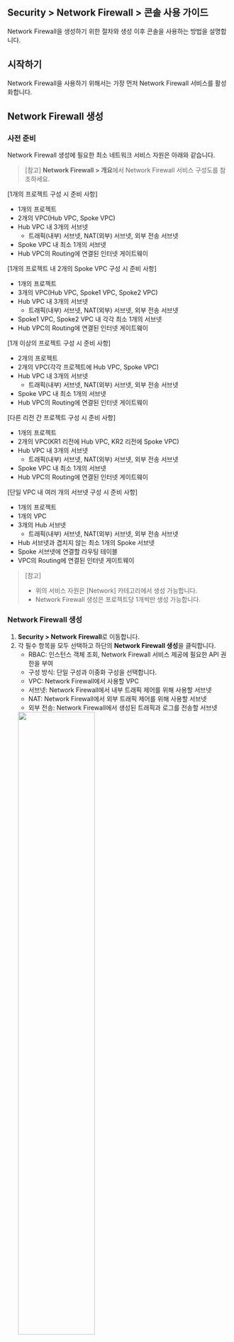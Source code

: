 ## Security > Network Firewall > 콘솔 사용 가이드

Network Firewall을 생성하기 위한 절차와 생성 이후 콘솔을 사용하는 방법을 설명합니다.

## 시작하기

Network Firewall을 사용하기 위해서는 가장 먼저 Network Firewall 서비스를 활성화합니다.

## Network Firewall 생성

### 사전 준비

Network Firewall 생성에 필요한 최소 네트워크 서비스 자원은 아래와 같습니다.

> [참고]
> **Network Firewall > 개요**에서 Network Firewall 서비스 구성도를 참조하세요.


[1개의 프로젝트 구성 시 준비 사항]

* 1개의 프로젝트
* 2개의 VPC(Hub VPC, Spoke VPC)
* Hub VPC 내 3개의 서브넷
    * 트래픽(내부) 서브넷, NAT(외부) 서브넷, 외부 전송 서브넷
* Spoke VPC 내 최소 1개의 서브넷
* Hub VPC의 Routing에 연결된 인터넷 게이트웨이

[1개의 프로젝트 내 2개의 Spoke VPC 구성 시 준비 사항]

* 1개의 프로젝트
* 3개의 VPC(Hub VPC, Spoke1 VPC, Spoke2 VPC)
* Hub VPC 내 3개의 서브넷
    * 트래픽(내부) 서브넷, NAT(외부) 서브넷, 외부 전송 서브넷
* Spoke1 VPC, Spoke2 VPC 내 각각 최소 1개의 서브넷
* Hub VPC의 Routing에 연결된 인터넷 게이트웨이

[1개 이상의 프로젝트 구성 시 준비 사항]

* 2개의 프로젝트
* 2개의 VPC(각각 프로젝트에 Hub VPC, Spoke VPC)
* Hub VPC 내 3개의 서브넷
    * 트래픽(내부) 서브넷, NAT(외부) 서브넷, 외부 전송 서브넷
* Spoke VPC 내 최소 1개의 서브넷
* Hub VPC의 Routing에 연결된 인터넷 게이트웨이


[다른 리전 간 프로젝트 구성 시 준비 사항]

* 1개의 프로젝트
* 2개의 VPC(KR1 리전에 Hub VPC, KR2 리전에 Spoke VPC)
* Hub VPC 내 3개의 서브넷
    * 트래픽(내부) 서브넷, NAT(외부) 서브넷, 외부 전송 서브넷
* Spoke VPC 내 최소 1개의 서브넷
* Hub VPC의 Routing에 연결된 인터넷 게이트웨이


[단일 VPC 내 여러 개의 서브넷 구성 시 준비 사항]

* 1개의 프로젝트
* 1개의 VPC
* 3개의 Hub 서브넷
    * 트래픽(내부) 서브넷, NAT(외부) 서브넷, 외부 전송 서브넷
* Hub 서브넷과 겹치지 않는 최소 1개의 Spoke 서브넷
* Spoke 서브넷에 연결할 라우팅 테이블
* VPC의 Routing에 연결된 인터넷 게이트웨이


> [참고]
> 
>* 위의 서비스 자원은 [Network] 카테고리에서 생성 가능합니다. 
>* Network Firewall 생성은 프로젝트당 1개씩만 생성 가능합니다.

### Network Firewall 생성

1. **Security > Network Firewall**로 이동합니다.
2. 각 필수 항목을 모두 선택하고 하단의 **Network Firewall 생성**을 클릭합니다.
    * RBAC: 인스턴스 객체 조회, Network Firewall 서비스 제공에 필요한 API 권한을 부여
    * 구성 방식: 단일 구성과 이중화 구성을 선택합니다.
    * VPC: Network Firewall에서 사용할 VPC
    * 서브넷: Network Firewall에서 내부 트래픽 제어를 위해 사용할 서브넷
    * NAT: Network Firewall에서 외부 트래픽 제어를 위해 사용할 서브넷
    * 외부 전송: Network Firewall에서 생성된 트래픽과 로그를 전송할 서브넷
    <img src="https://kr1-api-object-storage.nhncloudservice.com/v1/AUTH_2acdfabf4efe4efc8a04c00b348110c9/cdn_origin/prod_nfw/24.09.12/create.png" height="60%" />


> [생성 전 참고 사항]
> 
> * 생성된 Network Firewall은 사용자의 프로젝트에 노출되지 않습니다. 
> * 서브넷, NAT, 외부 전송에 사용하는 서브넷은 모두 다른 서브넷으로 선택해야 합니다.
>    * 가급적 NHN Cloud 콘솔에서 생성할 수 있는 최소 단위(28비트)로 생성할 것을 권장합니다.
> * Network Firewall이 속할 VPC의 라우팅 테이블에 인터넷 게이트웨이가 연결되어 있어야 생성 가능합니다.
> * Security Groups와는 별개의 서비스이므로 Network Firewall을 사용하면 두 서비스를 모두 허용해야 인스턴스에 접근할 수 있습니다.
> * Network Firewall이 소유하고 있는 CIDR 대역과 연결이 필요한 CIDR 대역은 중복되지 않아야 합니다.
> * **Network > Network Interface**에서 Virtual_IP 타입으로 생성되어 있는 IP는 Network Firewall에서 이중화 용도로 사용 중이므로 삭제할 경우 통신이 차단될 수 있습니다.
> * 단일 또는 이중화 구성을 선택하여 Network Firewall을 생성한 뒤 변경이 필요할 경우 **옵션** 탭에서 구성을 변경할 수 있습니다. 하지만 가용성 영역은 변경이 불가능하므로 이중화 구성의 경우 가급적 가용성 영역을 분리하여 구성하세요. 

### 연결 설정

> [예시]
> Network Firewall이 사용하는 VPC(Hub)는 10.0.0.0/24이고, Network Firewall과 연결이 필요한 VPC(Spoke)는 172.16.0.0/24일 때

1. <strong>Network > Peering Gateway</strong>로 이동하여 피어링을 생성합니다.
    * 피어링 게이트웨이 연결에 대한 자세한 사항은 [사용자 가이드](https://docs.nhncloud.com/ko/Network/Peering%20Gateway/ko/console-guide/)를 참조해 주세요.
<img src="https://kr1-api-object-storage.nhncloudservice.com/v1/AUTH_2acdfabf4efe4efc8a04c00b348110c9/cdn_origin/prod_nfw/23.12.19/ConnectionSettings3.png" height="65%" />
<br>
<img src="https://kr1-api-object-storage.nhncloudservice.com/v1/AUTH_2acdfabf4efe4efc8a04c00b348110c9/cdn_origin/prod_nfw/23.12.19/ConnectionSettings4.png" height="65%" />

> [참고]
> 
> Spoke VPC의 위치에 따라 알맞은 피어링을 생성합니다.
> * Spoke VPC가 같은 프로젝트라면 피어링을 생성합니다.
> * Spoke VPC가 다른 프로젝트라면 프로젝트 피어링을 생성합니다.
> * Spoke VPC가 다른 리전이라면 리전 피어링을 생성합니다.

<br>

2. <strong>Network > Routing</strong>으로 이동하여 Hub VPC를 선택한 후 아래의 라우팅을 설정합니다.
    * 대상 CIDR: 172.16.0.0/24
    * 게이트웨이: 피어링 연결 후 추가된 피어링 타입의 게이트웨이
    <img src="https://kr1-api-object-storage.nhncloudservice.com/v1/AUTH_2acdfabf4efe4efc8a04c00b348110c9/cdn_origin/prod_nfw/23.12.19/ConnectionSettings5.png" height="65%" />
<br>

3. <strong>Network > Routing</strong>으로 이동하여 Spoke VPC를 선택한 후 아래의 라우팅을 설정합니다.
    * 대상 CIDR: 0.0.0.0/0
    * 게이트웨이: 피어링 연결 후 추가된 피어링 타입의 게이트웨이
    <img src="https://kr1-api-object-storage.nhncloudservice.com/v1/AUTH_2acdfabf4efe4efc8a04c00b348110c9/cdn_origin/prod_nfw/23.12.19/ConnectionSettings6.png" height="65%" />
<br>

4. <strong>Network > Peering Gateway</strong>로 이동하여 라우팅을 설정합니다.
    * 생성된 피어링을 선택하여 **라우트** 탭으로 이동합니다.
    * **피어** 또는 **로컬 라우트 변경** 버튼을 눌러 아래와 같이 라우팅을 설정합니다.
        * 대상 CIDR: 0.0.0.0/0
        * 게이트웨이: NetworkFirewall\_INF\_TRAFFIC\_VIP
        <img src="https://kr1-api-object-storage.nhncloudservice.com/v1/AUTH_2acdfabf4efe4efc8a04c00b348110c9/cdn_origin/prod_nfw/23.12.19/ConnectionSettings7.png" height="65%" />
<br>
<img src="https://kr1-api-object-storage.nhncloudservice.com/v1/AUTH_2acdfabf4efe4efc8a04c00b348110c9/cdn_origin/prod_nfw/23.12.19/ConnectionSettings8.png" height="50%" />

위의 라우팅 설정이 완료되면 Spoke VPC에 있는 인스턴스가 Network Firewall을 경유하여 공인 통신을 할 수 있습니다. (<strong>Network Firewall > NAT</strong> 탭에서 NAT 추가 필요)

<br>

**만약 Spoke VPC의 서브넷이 2개 이상이고, Network Firewall을 통해 서브넷 간 트래픽 제어가 필요한 경우** 아래의 라우팅을 추가합니다.

> [예시]
> Spoke VPC(172.16.0.0/24)의 서브넷이 172.16.0.0/25와 172.16.0.128/25일 때

* <strong>Network > Routing</strong>으로 이동하여 Spoke VPC를 선택한 후 아래의 라우팅 2개를 추가합니다.
    * 대상 CIDR: 172.16.0.0/25과 172.16.0.128/25
    * 게이트웨이: 피어링 연결 후 추가된 피어링 타입의 게이트웨이
    <img src="https://kr1-api-object-storage.nhncloudservice.com/v1/AUTH_2acdfabf4efe4efc8a04c00b348110c9/cdn_origin/prod_nfw/23.12.19/ConnectionSettings9.png" height="65%" />
<br>
<img src="https://kr1-api-object-storage.nhncloudservice.com/v1/AUTH_2acdfabf4efe4efc8a04c00b348110c9/cdn_origin/prod_nfw/23.12.19/ConnectionSettings10.png" height="65%" />
위의 라우팅 설정이 완료되면 Spoke VPC 안에 있는 서브넷 간 Network Firewall을 경유하여 사설 통신을 할 수 있습니다. (<strong>Network Firewall > 정책</strong> 탭에서 정책 추가 필요)

<br>

**만약 Spoke VPC가 2개 이상**이라면 아래의 라우팅을 추가합니다.

> [예시]
> Spoke VPC1(172.16.0.0/24)과 Spoke VPC2(192.168.0.0/24)일 때

* <strong>Network > Routing</strong>으로 이동하여 Hub VPC를 선택한 후 아래의 라우팅 2개를 추가합니다.
    * Spoke VPC 1
        * 대상 CIDR: 172.16.0.0/24
        * 게이트웨이: Hub VPC와 Spoke VPC1 사이에 추가된 피어링 타입의 게이트웨이
    * Spoke VPC 2
        * 대상 CIDR: 192.168.0.0/24
        * 게이트웨이: Hub VPC와 Spoke VPC2 사이에 추가된 피어링 타입의 게이트웨이
        <img src="https://kr1-api-object-storage.nhncloudservice.com/v1/AUTH_2acdfabf4efe4efc8a04c00b348110c9/cdn_origin/prod_nfw/23.12.19/ConnectionSettings11.png" height="65%" />


> [참고]
> **연결 설정**의 **4**와 같이 Spoke VPC2-Hub 간 VPC 피어링에도 라우트 추가 설정이 필요합니다.

<br>

**만약 같은 VPC에서 Spoke 서브넷을 구성할 경우** 새로운 라우팅 테이블을 생성하여 서브넷을 연결하고 라우트를 추가합니다. 
* **Network > Routing**에서 라우팅 테이블을 생성하고 라우트를 추가합니다.
<img src="https://kr1-api-object-storage.nhncloudservice.com/v1/AUTH_2acdfabf4efe4efc8a04c00b348110c9/cdn_origin/prod_nfw/24.11.07/routetable_create.png" height="65%" />
<img src="https://kr1-api-object-storage.nhncloudservice.com/v1/AUTH_2acdfabf4efe4efc8a04c00b348110c9/cdn_origin/prod_nfw/24.11.07/route_create.png" height="65%" />

<br>

* **Network > Subnet**에서 Network Firewall과 겹치지 않는 Spoke 서브넷을 새로 생성하고 라우팅 테이블을 연결합니다.
<img src="https://kr1-api-object-storage.nhncloudservice.com/v1/AUTH_2acdfabf4efe4efc8a04c00b348110c9/cdn_origin/prod_nfw/24.11.07/subnet_create.png" height="65%" />
<img src="https://kr1-api-object-storage.nhncloudservice.com/v1/AUTH_2acdfabf4efe4efc8a04c00b348110c9/cdn_origin/prod_nfw/24.11.07/routetable_connect.png" height="65%" />

<br>

위의 라우팅 설정이 완료되면 서로 다른 Spoke VPC 간 Network Firewall을 경유하여 사설 통신을 할 수 있습니다. (<strong>Network Firewall > 정책</strong> 탭에서 정책 추가 필요)
Network Firewall 서비스 구성도를 참고하여 고객의 환경에 맞게 연결을 설정하세요.

***

## 인스턴스 접속
Network Firewall을 생성하고 연결 설정을 모두 완료한 후 Network Firewall을 경유하여 인스턴스에 접속할 수 있습니다.

예를 들어, 1개의 프로젝트 내 2개의 Spoke VPC로 3개의 서브넷을 구성하고, 외부에서 웹방화벽 접속이 필요할 경우 아래와 같이 NAT, ACL을 설정합니다.

<img src="https://kr1-api-object-storage.nhncloudservice.com/v1/AUTH_2acdfabf4efe4efc8a04c00b348110c9/cdn_origin/prod_nfw/24.09.12/instance-access
.png" height="65%" />

> [설정 방법]
> 
> * **Network Firewall > NAT** 탭으로 이동
> * **추가** 버튼 클릭 후 NAT 설정
>   * 설정 전 **객체** 탭에서 목적지 IP 객체 생성과 여분의 플로팅 IP 필요 
> <img src="https://kr1-api-object-storage.nhncloudservice.com/v1/AUTH_2acdfabf4efe4efc8a04c00b348110c9/cdn_origin/prod_nfw/24.09.12/nat-add.png" height="65%" />
> * **Network Firewall > 정책 > ACL** 탭에서 필요한 ACL을 허용
> <img src="https://kr1-api-object-storage.nhncloudservice.com/v1/AUTH_2acdfabf4efe4efc8a04c00b348110c9/cdn_origin/prod_nfw/24.09.12/access_acl.png" height="65%" />  

위와 같이 설정 후 출발지 IP를 보안 그룹에서 허용하면 인스턴스에 접속 가능합니다.

***

## 정책
Network Firewall을 생성하면 **정책** 탭으로 이동합니다.

![policy-default.PNG](https://kr1-api-object-storage.nhncloudservice.com/v1/AUTH_2acdfabf4efe4efc8a04c00b348110c9/cdn_origin/prod_nfw/24.09.12/policy-default.png)

> [참고]
> 
> * default-deny는 필수 정책이며, 수정하거나 삭제할 수 없습니다.
> * default-deny 정책을 통해 차단된 로그는 **옵션** 탭의 **기본 차단 정책 로그 설정**을 **사용**으로 변경한 후 **로그** 탭에서 확인 가능합니다.


## ACL
**ACL** 탭에서는 Network Firewall과 연결된 VPC 간 트래픽과 인바운드/아웃바운드 트래픽을 제어할 수 있습니다.
<br/>

### 추가

* 출발지, 목적지, 목적지 포트를 기반으로 정책을 추가할 수 있습니다.
    * 이미 만들어진 객체를 통해 출발지, 목적지, 목적지 포트를 선택합니다.
* 정책의 상태(활성화/비활성화)와 동작(허용/차단), 스케줄을 설정 및 정책별 로깅 여부 등의 옵션을 설정하여 정책을 추가할 수 있습니다.
* 스케줄 기능은 정책의 상태를 활성화 한 이후에 동작합니다(정책이 비활성화되어 있을 경우 스케줄 기능이 적용되지 않습니다.).

![acl_add.PNG](https://kr1-api-object-storage.nhncloudservice.com/v1/AUTH_2acdfabf4efe4efc8a04c00b348110c9/cdn_origin/prod_nfw/24.05.27/acl_add.png)

### 복사

* **복사**를 클릭해 정책을 복사할 수 있습니다.
    * 복사된 정책은 비활성화됩니다.

![acl_copy.PNG](https://kr1-api-object-storage.nhncloudservice.com/v1/AUTH_2acdfabf4efe4efc8a04c00b348110c9/cdn_origin/prod_nfw/23.09.07/acl_copy_1.png)


### 수정

* **수정**을 클릭해 정책을 수정할 수 있습니다.


### 이동

* **이동**을 클릭해 정책을 이동할 수 있습니다.
    * default-deny 정책 아래로는 이동이 불가능합니다.

![acl_move.PNG](https://kr1-api-object-storage.nhncloudservice.com/v1/AUTH_2acdfabf4efe4efc8a04c00b348110c9/cdn_origin/prod_nfw/23.09.07/acl_move_1.png)

### 삭제

* **삭제**를 클릭해 정책을 삭제할 수 있습니다.

>[주의]
>한번 삭제한 정책은 복구할 수 없으며, default-deny 정책은 삭제할 수 없습니다.

### 정책 일괄 다운로드

* 정책 탭에 생성되어 있는 정책 전체를 한번에 다운로드할 수 있습니다.

### 정책 일괄 등록

* 내려받은 템플릿을 사용하여 정책을 한 번에 등록할 수 있습니다.

![acl_batch.PNG](https://kr1-api-object-storage.nhncloudservice.com/v1/AUTH_2acdfabf4efe4efc8a04c00b348110c9/cdn_origin/prod_nfw/23.09.07/acl_batch_1.png)


## 라우트

**라우트** 탭에서는 Network Firewall을 경유하는 통신의 경로를 지정할 수 있습니다.

![policy-route.PNG](https://kr1-api-object-storage.nhncloudservice.com/v1/AUTH_2acdfabf4efe4efc8a04c00b348110c9/cdn_origin/prod_nfw/24.09.12/policy-route.png)

> [참고]
> 
> * Network Firewall의 기본 게이트웨이는 NAT 이더넷이며, 수정하거나 삭제할 수 없습니다.
> * 라우트 설정이 변경될 경우 통신에 문제가 있을 수 있으므로 유의하여 설정하세요.  

### 추가

* **추가**를 클릭해 이더넷을 선택하고, 목적지와 게이트웨이를 입력합니다. 
    * 목적지: 서브넷 형식으로 입력
    * 이더넷: NAT, TRAFFIC, VPN(IPSec VPN 기능 사용 시) 중 선택
    * 게이트웨이: 호스트 형식으로 입력

> [참고]
> 
> * 이더넷을 VPN으로 선택할 경우 게이트웨이는 지정하지 않아도 됩니다.
> * IPSec VPN과 연동된 사설 IP 대역에 대한 라우트 설정은 반드시 이더넷을 VPN으로 설정하세요.
> * 목적지 서브넷 입력 시 아래와 같은 유효성 메시지가 노출될 경우 서브넷 범위를 사전에 확인하여 서브넷의 시작 IP로 입력하세요.
>   * [예시]
>       * 192.168.199.0/21 (X) → 192.168.192.0/21 (O)
>       * 172.16.100.0/20 (X) → 172.16.96.0/20 (O)
>       * 10.10.10.130/25 (X) → 10.10.10.128/25 (O)
> 
> ![route_add.PNG](https://kr1-api-object-storage.nhncloudservice.com/v1/AUTH_2acdfabf4efe4efc8a04c00b348110c9/cdn_origin/prod_nfw/24.09.12/route_add.png)

### 수정

* **수정**을 클릭해 라우트를 수정할 수 있습니다.

### 삭제

* **삭제**를 클릭해 라우트를 삭제할 수 있습니다.

***

## 객체

**객체** 탭에서는 정책을 생성할 때 사용할 IP, 포트를 생성하고 관리합니다.

### 추가

* 필수 항목을 입력하여 객체를 생성합니다.
    * 객체는 IP, 포트의 2가지 형태로 추가할 수 있습니다.

> [참고]
> 그룹 객체 생성 시 그룹 객체는 추가할 수 없습니다(단일이나 범위 객체만 선택하여 추가 가능).

### 수정

* **수정**을 클릭해 객체를 수정할 수 있습니다.
    * 타입은 수정이 불가능합니다.

### 삭제

* **삭제**를 클릭해 객체를 삭제할 수 있습니다.
    * 자동으로 Network Firewall에서 생성한 객체는 수정이나 삭제할 수 없습니다.

>[주의]
> 정책에서 사용 중인 객체는 삭제 후 ALL 객체로 변경됩니다.

### 인스턴스 객체 추가
* Network Firewall이 생성된 프로젝트 내에 있는 인스턴스를 활용하여 객체를 추가할 수 있습니다.

> [참고]
> 인스턴스와 관계없이 단순히 인스턴스의 이름과 사설 IP 주소만 참고하여 객체를 생성합니다. 생성한 객체는 **객체** 탭에서 관리합니다.


### 객체 일괄 다운로드

* **객체** 탭에 생성되어 있는 IP와 포트 객체 전체를 각각 한 번에 다운로드할 수 있습니다.

## NAT

**NAT**(네트워크 주소 변환) 탭에서는 외부에서 접속할 인스턴스와 전용으로 사용할 공인 IP를 선택하여 연결합니다.

>[참고]
> 
> * NAT는 목적지 기반 및 1:1 방식만 제공합니다.
> * 포트 기반의 NAT는 제공하지 않습니다.
> * NAT를 생성한 뒤 **정책** 탭에 허용 정책을 추가해야만 공인 통신이 가능합니다.
> * NAT에 설정된 NAT 후 사설 IP를 소유한 인스턴스에 직접 Floating IP를 할당할 경우 통신에 문제가 있을 수 있습니다.
> * NAT 삭제 후 사용하지 않는 NAT 전 공인 IP는 **Network > Floating**에서 직접 삭제하세요.

### 추가

* **추가**를 클릭해 NAT를 생성합니다.
    * NAT 전 공인 IP는 **Network > Floating IP**에서 미리 생성한 IP 중 하나를 선택합니다.  
    * NAT 후 사설 IP에서 선택할 객체는 **객체** 탭에서 미리 생성해야만 **추가**를 클릭해 추가할 수 있습니다.

![nat_add.PNG](https://kr1-api-object-storage.nhncloudservice.com/v1/AUTH_2acdfabf4efe4efc8a04c00b348110c9/cdn_origin/prod_nfw/24.04.05/nat_add_2.png)

>[참고]
> 인스턴스 접속은 NAT를 추가하면서 설정한 NAT 전 공인 IP로 접속 가능합니다. (인스턴스에 직접 Floating IP 연결 불필요)

### 수정

* **수정**을 클릭해 생성된 NAT를 수정합니다.
    * 수정은 공인 IP와 사설 IP 모두 수정할 수 있습니다.

### 삭제

* **삭제**를 클릭해 생성된 NAT를 삭제합니다.

## VPN

**VPN** 탭에서는 사이트간 암호화된 터널을 통해 안전한 사설 통신을 지원합니다.

### 게이트웨이 생성

* **게이트웨이 생성**을 클릭해 피어 VPN 장비와 연결하기 위한 게이트웨이를 생성합니다.

![gw_add.PNG](https://kr1-api-object-storage.nhncloudservice.com/v1/AUTH_2acdfabf4efe4efc8a04c00b348110c9/cdn_origin/prod_nfw/24.05.27/gw_add.png)

> [참고]
> 
> * VPC와 서브넷은 수정할 수 없습니다.
> * 게이트웨이는 최대 10개까지 생성 가능합니다.

### 게이트웨이 수정

* **수정** 버튼을 클릭해 게이트웨이를 수정합니다.

### 게이트웨이 삭제

* **삭제** 버튼을 클릭해 게이트웨이를 삭제합니다.
    * 게이트웨이에 연결된 터널이 있을 경우 삭제가 되지 않습니다.

### 플로팅 IP 연결

* 피어 장비와의 연결에 필요한 플로팅 IP를 설정합니다.
    * 플로팅 IP는 **Network > Floating IP** 에 생성된 목록 중 미사용중인 항목이 노출됩니다.

![fip.PNG](https://kr1-api-object-storage.nhncloudservice.com/v1/AUTH_2acdfabf4efe4efc8a04c00b348110c9/cdn_origin/prod_nfw/24.05.27/fip.png)

### 터널 생성

* 피어 장비와 연결할 터널을 생성합니다.

![tunnel_add.PNG](https://kr1-api-object-storage.nhncloudservice.com/v1/AUTH_2acdfabf4efe4efc8a04c00b348110c9/cdn_origin/prod_nfw/24.05.27/tunnel_add.png)

* 터널 설정
    * 게이트웨이: 게이트웨이 탭에서 생성된 게이트웨이가 노출되며, 터널과 연결할 게이트웨이를 선택합니다.
        * 생성된 게이트웨이가 없을 경우 노출되지 않습니다.
    * 피어 IP 주소: 연결할 피어 VPN 장비 IP 주소를 입력합니다.
    * IKE 버전: 피어 VPN 장비와 동일한 버전으로 설정합니다.
        * IKE 버전 1은 Main Mode만 지원됩니다.
    * Pre-Shared Key: 피어 VPN 장비와 동일한 키값을 입력합니다.
    * DPD(dead peer detection): 10초 단위로 총 5회의 재전송을 시도하며, 비활성화 선택 시 피어 VPN 장비의 DPD 요청에 대한 응답만 지원합니다.
    * NAT-Traversal: 터널 생성 시 발생되는 패킷의 삭제를 방지하기 위한 기능으로 일반적으로 피어 VPN 장비가 공인 IP일 경우 사용으로 설정합니다.
* Phase 1/2 설정
    * IPSec VPN 터널을 생성하기 위해 필요한 설정 정보를 입력합니다.

 > [설정 시 참고 사항]
 > 
 > * 모든 설정은 피어 VPN 장비와 동일하게 설정합니다.
 > * 로컬 ID는 피어 VPN 장비의 설정 방식에 따라 선택적으로 설정합니다.
 > * Phase 2 추가는 최대 3개까지 가능합니다.
 > * Phase 2의 프라이빗 IP는 /24비트 이하로 설정하세요. /24비트 이상의 값을 설정해야 할 경우 서브넷 범위를 사전에 확인하여 서브넷의 시작 IP로 입력하세요.
 >   * [예시]
 >       * 192.168.100.0/20 (X) → 192.168.96.0/20 (O)
 >       * 172.16.30.0/21 (X) → 172.16.24.0/21 (O)
 >       * 10.0.50.0/22 (X) → 10.0.48.0/22 (O)
 > * 로컬 프라이빗 IP와 피어 프라이빗 IP는 서로 중복되지 않아야 합니다. 이 범위는 VPC 피어링을 포함한 Network Firewall과 연결되는 모든 사설 대역이 포함됩니다. 
  > * 아래의 CIDR은 로컬 프라이빗 IP와 피어 프라이빗 IP에 추가할 수 없으며, 추가할 경우 Network Firewall을 경유하는 통신에 문제가 있을 수 있습니다.
 >   * 10.0.0.0/8
 >   * 172.16.0.0/12
 >   * 192.168.0.0/16 

### 터널 연결

* 터널은 연결 대기 상태로 생성되며, **연결**을 클릭하여 생성된 터널과 피어 VPN 장비를 연결합니다.

> [참고]
> 
> * **상태** 열에서 색상별로 터널의 상태를 확인할 수 있습니다.
 >   * 녹색: 피어 VPN 장비와 정상적으로 연결 중인 상태
 >   * 빨간색: 설정값 또는 통신 상태 등의 문제로 피어 VPN 장비 간 연결이 실패된 상태
 >   * 회색: 연결 대기 상태(새로 생성된 터널)
 >   * 주황색: **중지** 버튼을 클릭해 피어 VPN 장비간 연결이 중지된 상태
> * 터널 생성이 완료된 이후 피어 장비의 종류와 설정에 따라 **연결**을 클릭하지 않아도 연결될 수 있습니다.

### 터널 수정

* **수정** 버튼을 클릭해 터널을 수정합니다.
    * 설정값 중 게이트웨이를 제외한 모든 값은 수정이 가능하며, 수정할 경우 피어 VPN 장비도 동일한 값으로 수정해야 합니다.

### 터널 중지

* **중지** 버튼을 클릭해 터널을 중지합니다.
    * 중지할 경우 피어 VPN 장비를 통한 사설 통신이 중단됩니다. 

### 터널 삭제

* **삭제** 버튼을 클릭해 터널을 삭제합니다.

### 이벤트

* 피어 VPN 장비와의 터널 연결 시 발생하는 이벤트 로그를 검색할 수 있습니다.

> [참고]
> 
> * 이벤트에서는 터널에 대한 이벤트 로그만 검색할 수 있습니다.
> * VPN 터널을 통한 통신 로그 또는 터널 생성과 삭제 등의 감사 로그는 **로그** 탭에서 확인하세요.


## 로그

**로그** 탭에서는 Network Firewall에서 생성된 로그를 검색할 수 있습니다.

### 검색

* 트래픽: Network Firewall을 경유할 때 허용 또는 차단 정책에 의해 생성된 트래픽 로그를 검색
    * 조회는 1개월 단위로 최대 3개월까지의 과거 데이터만 검색 가능합니다.
        * 최대 저장 로그 개수는 800만 개이며, 트래픽의 양에 따라 저장되는 로그의 양이 달라지므로 과거의 데이터가 조회되지 않을 수 있습니다.
    * 별도의 데이터 저장이 필요한 경우 **옵션** 탭의 **로그 원격 전송 설정**을 참고하세요.

* Audit: 정책 생성 및 삭제 등 Network Firewall의 변경 사항에 대한 로그를 검색
    * 조회는 최대 1개월 단위로 검색 가능하며, 조직 서비스인 CloudTrail에서도 검색할 수 있습니다.

### 엑셀 내려받기

* **엑셀 내려받기**를 클릭해 트래픽과 Audit 로그의 검색 결과를 다운로드할 수 있습니다..
    * 트래픽 로그의 최대 다운로드 개수는 30만 건입니다.

## 모니터

**모니터** 탭에서는 Network Firewall의 상태를 실시간으로 확인할 수 있습니다.
검색은 최대 24시간(1일) 내에서만 가능합니다.

### 검색

* 세션: 현재 Network Firewall을 통해 사용하는 세션의 수량
* 네트워크 사용량: 현재 Network Firewall을 경유하는 인바운드/아웃바운드 트래픽

## 옵션

**옵션** 탭에서는 Network Firewall 운영에 필요한 옵션을 설정할 수 있습니다.

### 로그 설정

* 기본 차단 정책 로그 설정: Network Firewall 생성 후 필수로 생성되는 기본 차단 정책 로그의 저장 여부를 선택합니다.
    * 사용 선택 시 기본 차단 정책으로 생성된 로그는 트래픽 로그에서 검색 가능합니다.
* 로그 원격 전송 설정: 원격지로 트래픽 로그를 저장할 수 있는 옵션을 선택합니다.
    * Syslog: 최대 2개의 원격지 주소로 로그를 전송
        * 2개의 원격지는 개별적으로 설정 가능(IP주소, 프로토콜, 포트 번호)
    * Object Storage: NHN Cloud에서 제공하는 Object Storage 서비스로 로그를 전송
    <img src="https://kr1-api-object-storage.nhncloudservice.com/v1/AUTH_2acdfabf4efe4efc8a04c00b348110c9/cdn_origin/prod_nfw/24.11.07/OBS.png" height="65%" />
        * 엑세스 키 / 비밀 키: Object Storage 서비스에서 S3 API 자격 증명 등록 시 확인 가능한 Access Key 정보를 입력
        * 버킷 이름: Object Storage 서비스에서 생성한 컨테이너의 이름을 입력
        * 엔드포인트: 리전 별 엔드포인트를 확인 후 위치에 맞게 엔드포인트를 입력
        * 리전: 리전 별 이름을 확인 후 리전 위치에 맞게 이름을 입력
    * Log & Crash Search: NHN Cloud에서 제공하는 Log & Crash Search 서비스로 로그를 전송
    <img src="https://kr1-api-object-storage.nhncloudservice.com/v1/AUTH_2acdfabf4efe4efc8a04c00b348110c9/cdn_origin/prod_nfw/24.11.07/LNCS.png" height="65%" />
        * AppKey: Log&crash Search 서비스를 활성화 후 생성된 AppKey를 입력

> [참고]
> * Object Storage 설정 시 [사용자 가이드](https://docs.nhncloud.com/ko/Storage/Object%20Storage/ko/s3-api-guide/#aws-sdk)를 참고하여 입력하세요.
> * Log&crash Search 서비스를 사용 시 로그 알람 설정 기능을 활용하여 이상 행위를 탐지할 수 있습니다.
예를 들어, Network Firewall에 특정 목적지로 향하는 SSH 통신에 대한 ACL 차단정책을 추가한 후 해당 정책에서 발생되는 로그에 대한 알람 조건을 설정합니다.(예: 1분 동안 SSH 접속 시도 로그가 20회 이상 발생)
사용자가 설정한 조건을 만족 시 알람을 수신할 수 있습니다.  

<br>

### 일반 설정

* MTU(maximum transmission unit) 크기 설정: Network Firewall에 연결된 이더넷의 MTU 크기를 설정합니다.
    * 트래픽: NHN Cloud 내부 통신에 사용하는 이더넷(피어링 통신 포함)
    * NAT: 외부 통신에 사용하는 이더넷

> [참고]
> 트래픽, NAT 이더넷의 기본 MTU 크기는 1450Byte입니다.

<br>

* Network Firewall 구성: 단일 또는 이중화로 Network Firewall의 구성 방식을 설정할 수 있습니다.

> [참고]
> 
> * 구성 방식 변경 시 몇 분 정도의 시간이 소요되며, 구성 변경이 완료되기 전까지 서비스에 영향이 있을 수 있습니다.
> * 정책, NAT 등 Network Firewall 변경 작업은 구성 방식 변경이 완료된 뒤 진행할 것을 권장합니다.

<br>

* Network Firewall 삭제: 운영 중인 Network Firewall을 삭제할 수 있습니다.
    * Network Firewall은 한국(판교) 리전과 한국(평촌) 리전에서 각각 삭제할 수 있습니다.

> [삭제 시 주의 사항]
> 운영 중인 Network Firewall을 삭제할 경우 Network Firewall과 연결된 다른 서비스를 고려하여 진행하세요.      

<br>

## 서비스 비활성화

**프로젝트 관리 > 이용 중인 서비스**에서 Network Firewall 서비스를 비활성화할 수 있습니다.

> [참고]
> 
> * Network Firewall 서비스 비활성화는 한국(판교) 리전과 한국(평촌) 리전에 모두 적용됩니다.
> 예를 들어 Network Firewall 서비스를 동일한 프로젝트의 한국(판교) 리전과 한국(평촌) 리전에 모두 활성화한 경우 두 리전 중 하나의 Network Firewall 서비스만 비활성화할 수 없습니다.
> * 비활성화하려면 한국(판교) 리전과 한국(평촌) 리전에서 각각 Network Firewall을 삭제한 뒤 진행하세요.